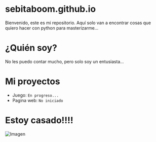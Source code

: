 # sebitaboom.github.io
Bienvenido, este es mi repositorio. Aquí solo van a encontrar cosas que quiero hacer con python para masterizarme... 

# ¿Quién soy?
No les puedo contar mucho, pero solo soy un entusiasta... 

# Mi proyectos
+ Juego: `En progreso...`
+ Pagina web: `No iniciado`



# Estoy casado!!!!

![Imagen](C:/Users/sebas/Desktop/Funcional/Fotoo.jpg)